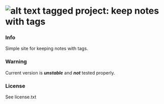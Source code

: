 # ![alt text](https://raw.githubusercontent.com/xeliz/tagged/master/static/images/favicon.ico) tagged project: keep notes with tags

### Info
Simple site for keeping notes with tags.

### Warning
Current version is **_unstable_** and **_not_** tested properly.

### License
See license.txt
